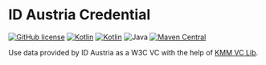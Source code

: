 # ID Austria Credential
[![GitHub license](https://img.shields.io/badge/license-Apache%20License%202.0-brightgreen.svg?style=flat)](http://www.apache.org/licenses/LICENSE-2.0)
[![Kotlin](https://img.shields.io/badge/kotlin-multiplatform--mobile-orange.svg?logo=kotlin)](http://kotlinlang.org)
[![Kotlin](https://img.shields.io/badge/kotlin-1.9.10-blue.svg?logo=kotlin)](http://kotlinlang.org)
![Java](https://img.shields.io/badge/java-11-blue.svg?logo=OPENJDK)
[![Maven Central](https://img.shields.io/maven-central/v/at.asitplus.wallet/idacredential)](https://mvnrepository.com/artifact/at.asitplus.wallet/idacredential/)

Use data provided by ID Austria as a W3C VC with the help of [KMM VC Lib](https://github.com/a-sit-plus/kmm-vc-library).
